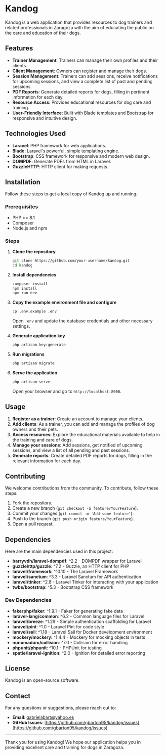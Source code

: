 # Kandog

Kandog is a web application that provides resources to dog trainers and related professionals in Zaragoza with the aim of educating the public on the care and education of their dogs.

## Features

- **Trainer Management**: Trainers can manage their own profiles and their clients.
- **Client Management**: Owners can register and manage their dogs.
- **Session Management**: Trainers can add sessions, receive notifications for upcoming sessions, and view a complete list of past and pending sessions.
- **PDF Reports**: Generate detailed reports for dogs, filling in pertinent information for each day.
- **Resource Access**: Provides educational resources for dog care and training.
- **User-Friendly Interface**: Built with Blade templates and Bootstrap for responsive and intuitive design.

## Technologies Used

- **Laravel**: PHP framework for web applications.
- **Blade**: Laravel's powerful, simple templating engine.
- **Bootstrap**: CSS framework for responsive and modern web design.
- **DOMPDF**: Generate PDFs from HTML in Laravel.
- **GuzzleHTTP**: HTTP client for making requests.

## Installation

Follow these steps to get a local copy of Kandog up and running.

### Prerequisites

- PHP >= 8.1
- Composer
- Node.js and npm

### Steps

1. **Clone the repository**

    ```sh
    git clone https://github.com/your-username/kandog.git
    cd kandog
    ```

2. **Install dependencies**

    ```sh
    composer install
    npm install
    npm run dev
    ```

3. **Copy the example environment file and configure**

    ```sh
    cp .env.example .env
    ```

    Open `.env` and update the database credentials and other necessary settings.

4. **Generate application key**

    ```sh
    php artisan key:generate
    ```

5. **Run migrations**

    ```sh
    php artisan migrate
    ```

6. **Serve the application**

    ```sh
    php artisan serve
    ```

    Open your browser and go to `http://localhost:8000`.

## Usage

1. **Register as a trainer**: Create an account to manage your clients.
2. **Add clients**: As a trainer, you can add and manage the profiles of dog owners and their pets.
3. **Access resources**: Explore the educational materials available to help in the training and care of dogs.
4. **Manage your sessions**: Add sessions, get notified of upcoming sessions, and view a list of all pending and past sessions.
5. **Generate reports**: Create detailed PDF reports for dogs, filling in the relevant information for each day.

## Contributing

We welcome contributions from the community. To contribute, follow these steps:

1. Fork the repository.
2. Create a new branch (`git checkout -b feature/YourFeature`).
3. Commit your changes (`git commit -m 'Add some feature'`).
4. Push to the branch (`git push origin feature/YourFeature`).
5. Open a pull request.

## Dependencies

Here are the main dependencies used in this project:

- **barryvdh/laravel-dompdf**: ^2.2 - DOMPDF wrapper for Laravel
- **guzzlehttp/guzzle**: ^7.2 - Guzzle, an HTTP client for PHP
- **laravel/framework**: ^10.10 - The Laravel Framework
- **laravel/sanctum**: ^3.3 - Laravel Sanctum for API authentication
- **laravel/tinker**: ^2.8 - Laravel Tinker for interacting with your application
- **twbs/bootstrap**: ^5.3 - Bootstrap CSS framework

### Dev Dependencies

- **fakerphp/faker**: ^1.9.1 - Faker for generating fake data
- **laravel-lang/common**: ^6.2 - Common language files for Laravel
- **laravel/breeze**: ^1.29 - Simple authentication scaffolding for Laravel
- **laravel/pint**: ^1.0 - Laravel Pint for code style
- **laravel/sail**: ^1.18 - Laravel Sail for Docker development environment
- **mockery/mockery**: ^1.4.4 - Mockery for mocking objects in tests
- **nunomaduro/collision**: ^7.0 - Collision for error handling
- **phpunit/phpunit**: ^10.1 - PHPUnit for testing
- **spatie/laravel-ignition**: ^2.0 - Ignition for detailed error reporting

## License

Kandog is an open-source software.

## Contact

For any questions or suggestions, please reach out to:

- **Email**: gabrielabart@yahoo.es
- **GitHub Issues**: [https://github.com/gbarton95/kandog/issues](https://github.com/gbarton95/kandog/issues)

---

Thank you for using Kandog! We hope our application helps you in providing excellent care and training for dogs in Zaragoza.
